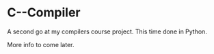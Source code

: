 # C--Compiler
A second go at my compilers course project. This time done in Python.

More info to come later.
